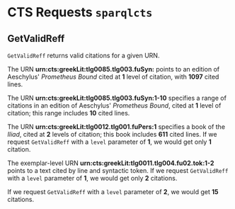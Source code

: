 
# CTS Requests `sparqlcts` #

## GetValidReff

`GetValidReff` returns valid citations for a given URN.

The URN <strong concordion:set="#point">urn:cts:greekLit:tlg0085.tlg003.fuSyn:</strong> points to an edition of Aeschylus' *Prometheus Bound* cited at <strong concordion:set="#levelStr">1</strong> level of citation, with <strong concordion:assertEquals="countCitations(#point,#levelStr)">1097</strong> cited lines.

The URN <strong concordion:set="#point">urn:cts:greekLit:tlg0085.tlg003.fuSyn:1-10</strong> specifies a range of citations in an edition of Aeschylus' *Prometheus Bound*, cited at <strong concordion:set="#levelStr">1</strong> level of citation; this range includes <strong concordion:assertEquals="countCitations(#point,#levelStr)">10</strong> cited lines.

The URN <strong concordion:set="#point">urn:cts:greekLit:tlg0012.tlg001.fuPers:1</strong> specifies a book of the *Iliad*, cited at <strong concordion:set="#levelStr">2</strong> levels of citation; this book includes <strong concordion:assertEquals="countCitations(#point,#levelStr)">611</strong> cited lines. If we request `GetValidReff` with a `level` parameter of <strong concordion:set="#levelStr">1</strong>, we would get only  <strong concordion:assertEquals="countCitations(#point,#levelStr)">1</strong> citation.

The exemplar-level URN  <strong concordion:set="#point">urn:cts:greekLit:tlg0011.tlg004.fu02.tok:1-2</strong> points to a text cited by line and syntactic token.  If we request `GetValidReff` with a `level` parameter of <strong concordion:set="#levelStr">1</strong>, we would get only  <strong concordion:assertEquals="countCitations(#point,#levelStr)">2</strong> citations.

 If we request `GetValidReff` with a `level` parameter of <strong concordion:set="#levelStr">2</strong>, we would get <strong concordion:assertEquals="countCitations(#point,#levelStr)">15</strong> citations.




